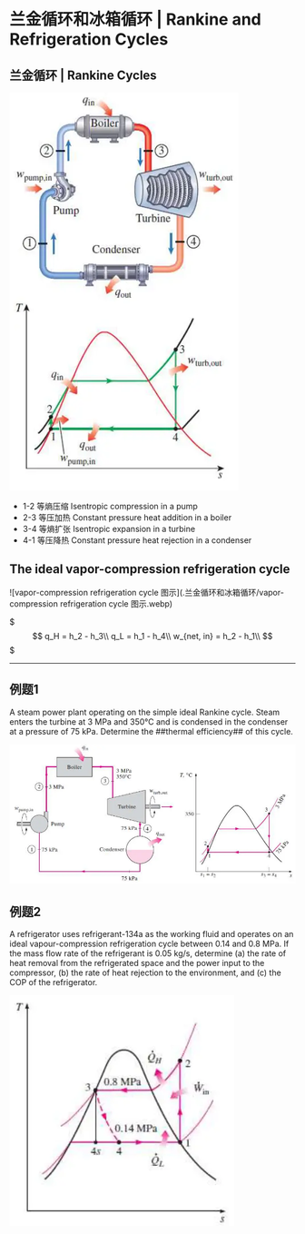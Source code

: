 # 兰金循环和冰箱循环 | Rankine and Refrigeration Cycles

## 兰金循环 | Rankine Cycles

![兰金循环图例](.兰金循环和冰箱循环/兰金循环图例.webp)

- 1-2 等熵压缩 Isentropic compression in a pump
- 2-3 等压加热 Constant pressure heat addition in a boiler
- 3-4 等熵扩张 Isentropic expansion in a turbine
- 4-1 等压降热 Constant pressure heat rejection in a condenser

## The ideal vapor-compression refrigeration cycle

![vapor-compression refrigeration cycle 图示](.兰金循环和冰箱循环/vapor-compression refrigeration cycle 图示.webp)

$$$
q_H = h_2 - h_3\\
q_L = h_1 - h_4\\
w_{net, in} = h_2 - h_1\\
$$$

- - -

## 例题1

A steam power plant operating on the simple ideal Rankine cycle. Steam enters the turbine at 3 MPa and 350°C and is condensed in the condenser at a pressure of 75 kPa.
Determine the ##thermal efficiency## of this cycle.

![兰金循环例题1图示](.兰金循环和冰箱循环/兰金循环例题1图示.webp)

## 例题2

A refrigerator uses refrigerant-134a as the working fluid and operates on an ideal vapour-compression refrigeration cycle between 0.14 and 0.8 MPa. If the mass flow rate of the refrigerant is 0.05 kg/s,
determine
(a) the rate of heat removal from the refrigerated space and the power input to the compressor,
(b) the rate of heat rejection to the environment, and (c) the COP of the refrigerator.

![例题2图示](.兰金循环和冰箱循环/例题2图示.webp)



